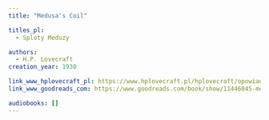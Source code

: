 ```yaml
---
title: "Medusa's Coil"

titles_pl:
  - Sploty Meduzy

authors:
  - H.P. Lovecraft
creation_year: 1930

link_www_hplovecraft_pl: https://www.hplovecraft.pl/hplovecraft/opowiadania-nowele-powiesci/medusas-coil/
link_www_goodreads_com: https://www.goodreads.com/book/show/11446045-medusa-s-coil

audiobooks: []
---
```


